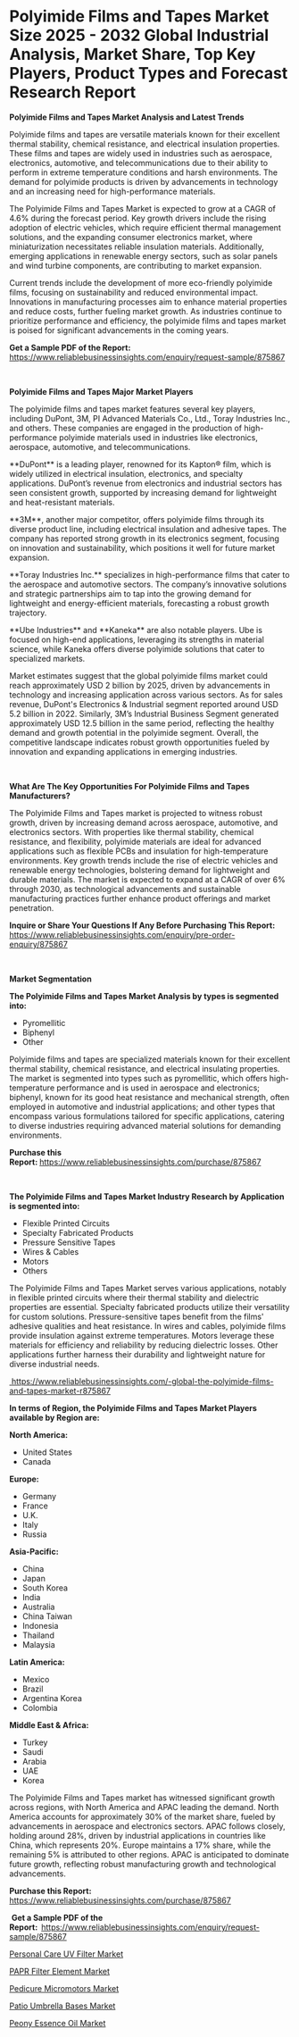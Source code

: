 <p><h1>Polyimide Films and Tapes Market Size 2025 - 2032 Global Industrial Analysis, Market Share, Top Key Players, Product Types and Forecast Research Report</h1></p><p><strong>Polyimide Films and Tapes Market Analysis and Latest Trends</strong></p>
<p><p>Polyimide films and tapes are versatile materials known for their excellent thermal stability, chemical resistance, and electrical insulation properties. These films and tapes are widely used in industries such as aerospace, electronics, automotive, and telecommunications due to their ability to perform in extreme temperature conditions and harsh environments. The demand for polyimide products is driven by advancements in technology and an increasing need for high-performance materials.</p><p>The Polyimide Films and Tapes Market is expected to grow at a CAGR of 4.6% during the forecast period. Key growth drivers include the rising adoption of electric vehicles, which require efficient thermal management solutions, and the expanding consumer electronics market, where miniaturization necessitates reliable insulation materials. Additionally, emerging applications in renewable energy sectors, such as solar panels and wind turbine components, are contributing to market expansion. </p><p>Current trends include the development of more eco-friendly polyimide films, focusing on sustainability and reduced environmental impact. Innovations in manufacturing processes aim to enhance material properties and reduce costs, further fueling market growth. As industries continue to prioritize performance and efficiency, the polyimide films and tapes market is poised for significant advancements in the coming years.</p></p>
<p><strong>Get a Sample PDF of the Report:&nbsp;</strong> <a href="https://www.reliablebusinessinsights.com/enquiry/request-sample/875867?utm_campaign=1847&utm_medium=2&utm_source=Github&utm_content=ia&utm_term=21032025&utm_id=polyimide-films-and-tapes">https://www.reliablebusinessinsights.com/enquiry/request-sample/875867</a></p>
<p>&nbsp;</p>
<p><strong>Polyimide Films and Tapes Major Market Players</strong></p>
<p><p>The polyimide films and tapes market features several key players, including DuPont, 3M, PI Advanced Materials Co., Ltd., Toray Industries Inc., and others. These companies are engaged in the production of high-performance polyimide materials used in industries like electronics, aerospace, automotive, and telecommunications.</p><p>**DuPont** is a leading player, renowned for its Kapton® film, which is widely utilized in electrical insulation, electronics, and specialty applications. DuPont’s revenue from electronics and industrial sectors has seen consistent growth, supported by increasing demand for lightweight and heat-resistant materials.</p><p>**3M**, another major competitor, offers polyimide films through its diverse product line, including electrical insulation and adhesive tapes. The company has reported strong growth in its electronics segment, focusing on innovation and sustainability, which positions it well for future market expansion.</p><p>**Toray Industries Inc.** specializes in high-performance films that cater to the aerospace and automotive sectors. The company’s innovative solutions and strategic partnerships aim to tap into the growing demand for lightweight and energy-efficient materials, forecasting a robust growth trajectory.</p><p>**Ube Industries** and **Kaneka** are also notable players. Ube is focused on high-end applications, leveraging its strengths in material science, while Kaneka offers diverse polyimide solutions that cater to specialized markets.</p><p>Market estimates suggest that the global polyimide films market could reach approximately USD 2 billion by 2025, driven by advancements in technology and increasing application across various sectors. As for sales revenue, DuPont's Electronics & Industrial segment reported around USD 5.2 billion in 2022. Similarly, 3M’s Industrial Business Segment generated approximately USD 12.5 billion in the same period, reflecting the healthy demand and growth potential in the polyimide segment. Overall, the competitive landscape indicates robust growth opportunities fueled by innovation and expanding applications in emerging industries.</p></p>
<p>&nbsp;</p>
<p><strong>What Are The Key Opportunities For Polyimide Films and Tapes Manufacturers?</strong></p>
<p><p>The Polyimide Films and Tapes market is projected to witness robust growth, driven by increasing demand across aerospace, automotive, and electronics sectors. With properties like thermal stability, chemical resistance, and flexibility, polyimide materials are ideal for advanced applications such as flexible PCBs and insulation for high-temperature environments. Key growth trends include the rise of electric vehicles and renewable energy technologies, bolstering demand for lightweight and durable materials. The market is expected to expand at a CAGR of over 6% through 2030, as technological advancements and sustainable manufacturing practices further enhance product offerings and market penetration.</p></p>
<p><strong>Inquire or Share Your Questions If Any Before Purchasing This Report:</strong> <a href="https://www.reliablebusinessinsights.com/enquiry/pre-order-enquiry/875867?utm_campaign=1847&utm_medium=2&utm_source=Github&utm_content=ia&utm_term=21032025&utm_id=polyimide-films-and-tapes">https://www.reliablebusinessinsights.com/enquiry/pre-order-enquiry/875867</a></p>
<p>&nbsp;</p>
<p><strong>Market Segmentation</strong></p>
<p><strong>The Polyimide Films and Tapes Market Analysis by types is segmented into:</strong></p>
<p><ul><li>Pyromellitic</li><li>Biphenyl</li><li>Other</li></ul></p>
<p><p>Polyimide films and tapes are specialized materials known for their excellent thermal stability, chemical resistance, and electrical insulating properties. The market is segmented into types such as pyromellitic, which offers high-temperature performance and is used in aerospace and electronics; biphenyl, known for its good heat resistance and mechanical strength, often employed in automotive and industrial applications; and other types that encompass various formulations tailored for specific applications, catering to diverse industries requiring advanced material solutions for demanding environments.</p></p>
<p><strong>Purchase this Report:&nbsp;</strong><a href="https://www.reliablebusinessinsights.com/purchase/875867?utm_campaign=1847&utm_medium=2&utm_source=Github&utm_content=ia&utm_term=21032025&utm_id=polyimide-films-and-tapes">https://www.reliablebusinessinsights.com/purchase/875867</a></p>
<p>&nbsp;</p>
<p><strong>The Polyimide Films and Tapes Market Industry Research by Application is segmented into:</strong></p>
<p><ul><li>Flexible Printed Circuits</li><li>Specialty Fabricated Products</li><li>Pressure Sensitive Tapes</li><li>Wires & Cables</li><li>Motors</li><li>Others</li></ul></p>
<p><p>The Polyimide Films and Tapes Market serves various applications, notably in flexible printed circuits where their thermal stability and dielectric properties are essential. Specialty fabricated products utilize their versatility for custom solutions. Pressure-sensitive tapes benefit from the films' adhesive qualities and heat resistance. In wires and cables, polyimide films provide insulation against extreme temperatures. Motors leverage these materials for efficiency and reliability by reducing dielectric losses. Other applications further harness their durability and lightweight nature for diverse industrial needs.</p></p>
<p><a href="https://www.reliablebusinessinsights.com/-global-the-polyimide-films-and-tapes-market-r875867?utm_campaign=1847&utm_medium=2&utm_source=Github&utm_content=ia&utm_term=21032025&utm_id=polyimide-films-and-tapes">&nbsp;https://www.reliablebusinessinsights.com/-global-the-polyimide-films-and-tapes-market-r875867</a></p>
<p><strong>In terms of Region, the Polyimide Films and Tapes Market Players available by Region are:</strong></p>
<p>
    <p> <strong> North America: </strong>
        <ul>
            <li>United States</li>
            <li>Canada</li>
        </ul>
        </p> 
    <p> <strong> Europe: </strong>
        <ul>
            <li>Germany</li>
            <li>France</li>
            <li>U.K.</li>
            <li>Italy</li>
            <li>Russia</li>
        </ul>
        </p> 
    <p> <strong> Asia-Pacific: </strong>
        <ul>
            <li>China</li>
            <li>Japan</li>
            <li>South Korea</li>
            <li>India</li>
            <li>Australia</li>
            <li>China Taiwan</li>
            <li>Indonesia</li>
            <li>Thailand</li>
            <li>Malaysia</li>
        </ul>
        </p> 
    <p> <strong> Latin America: </strong>
        <ul>
            <li>Mexico</li>
            <li>Brazil</li>
            <li>Argentina Korea</li>
            <li>Colombia</li>
        </ul>
        </p> 
    <p> <strong> Middle East & Africa: </strong>
        <ul>
            <li>Turkey</li>
            <li>Saudi</li>
            <li>Arabia</li>
            <li>UAE</li>
            <li>Korea</li>
        </ul>
    </p>
    </p>
<p><p>The Polyimide Films and Tapes market has witnessed significant growth across regions, with North America and APAC leading the demand. North America accounts for approximately 30% of the market share, fueled by advancements in aerospace and electronics sectors. APAC follows closely, holding around 28%, driven by industrial applications in countries like China, which represents 20%. Europe maintains a 17% share, while the remaining 5% is attributed to other regions. APAC is anticipated to dominate future growth, reflecting robust manufacturing growth and technological advancements.</p></p>
<p><strong>Purchase this Report: </strong><a href="https://www.reliablebusinessinsights.com/purchase/875867?utm_campaign=1847&utm_medium=2&utm_source=Github&utm_content=ia&utm_term=21032025&utm_id=polyimide-films-and-tapes">https://www.reliablebusinessinsights.com/purchase/875867</a></p>
<p>&nbsp;<strong>Get a Sample PDF of the Report:&nbsp;&nbsp;</strong><a href="https://www.reliablebusinessinsights.com/enquiry/request-sample/875867?utm_campaign=1847&utm_medium=2&utm_source=Github&utm_content=ia&utm_term=21032025&utm_id=polyimide-films-and-tapes">https://www.reliablebusinessinsights.com/enquiry/request-sample/875867</a></p>
<p><strong></strong></p>
<p><p><a href="https://github.com/fungkychiman/Market-Research-Report-List-1/blob/main/personal-care-uv-filter-market.md?utm_campaign=1847&utm_medium=2&utm_source=Github&utm_content=ia&utm_term=21032025&utm_id=polyimide-films-and-tapes">Personal Care UV Filter Market</a></p><p><a href="https://github.com/edriceakeime/Market-Research-Report-List-1/blob/main/papr-filter-element-market.md?utm_campaign=1847&utm_medium=2&utm_source=Github&utm_content=ia&utm_term=21032025&utm_id=polyimide-films-and-tapes">PAPR Filter Element Market</a></p><p><a href="https://github.com/olesjaquah/Market-Research-Report-List-1/blob/main/pedicure-micromotors-market.md?utm_campaign=1847&utm_medium=2&utm_source=Github&utm_content=ia&utm_term=21032025&utm_id=polyimide-films-and-tapes">Pedicure Micromotors Market</a></p><p><a href="https://github.com/seppelharjap/Market-Research-Report-List-1/blob/main/patio-umbrella-bases-market.md?utm_campaign=1847&utm_medium=2&utm_source=Github&utm_content=ia&utm_term=21032025&utm_id=polyimide-films-and-tapes">Patio Umbrella Bases Market</a></p><p><a href="https://github.com/kitsossadien/Market-Research-Report-List-1/blob/main/peony-essence-oil-market.md?utm_campaign=1847&utm_medium=2&utm_source=Github&utm_content=ia&utm_term=21032025&utm_id=polyimide-films-and-tapes">Peony Essence Oil Market</a></p></p>